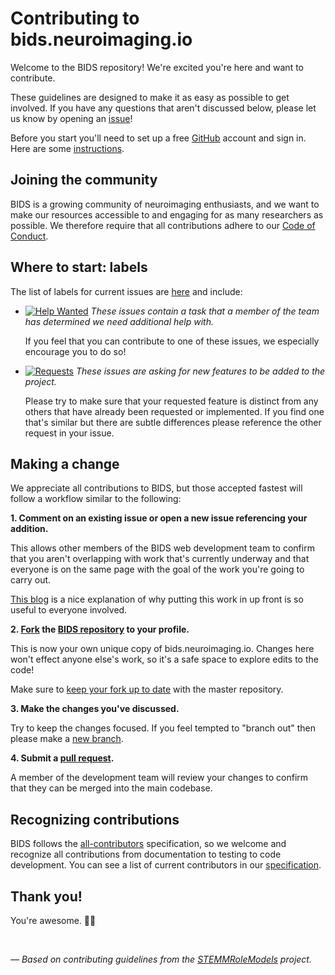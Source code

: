 # Contributing to bids.neuroimaging.io

Welcome to the BIDS repository! We're excited you're here and want to contribute.  

These guidelines are designed to make it as easy as possible to get involved. If you have any questions that aren't discussed below, please let us know by opening an [issue][link_issues]!

Before you start you'll need to set up a free [GitHub][link_github] account and sign in. Here are some [instructions][link_signupinstructions].

## Joining the community

BIDS is a growing community of neuroimaging enthusiasts, and we want to make our resources accessible to and engaging for as many researchers as possible.
We therefore require that all contributions adhere to our [Code of Conduct][link_code_of_conduct].

## Where to start: labels

The list of labels for current issues are [here][link_labels] and include:

* [![Help Wanted](https://img.shields.io/badge/-help%20wanted-159818.svg)][link_helpwanted] *These issues contain a task that a member of the team has determined we need additional help with.*

    If you feel that you can contribute to one of these issues, we especially encourage you to do so!

* [![Requests](https://img.shields.io/badge/-requests-fbca04.svg)][link_requests] *These issues are asking for new features to be added to the project.*

    Please try to make sure that your requested feature is distinct from any others that have already been requested or implemented. If you find one that's similar but there are subtle differences please reference the other request in your issue.

## Making a change

We appreciate all contributions to BIDS, but those accepted fastest will follow a workflow similar to the following:

**1. Comment on an existing issue or open a new issue referencing your addition.**

This allows other members of the BIDS web development team to confirm that you aren't overlapping with work that's currently underway and that everyone is on the same page with the goal of the work you're going to carry out.

[This blog][link_pushpullblog] is a nice explanation of why putting this work in up front is so useful to everyone involved.

**2. [Fork][link_fork] the [BIDS repository][link_bids] to your profile.**

This is now your own unique copy of bids.neuroimaging.io. Changes here won't effect anyone else's work, so it's a safe space to explore edits to the code!

Make sure to [keep your fork up to date][link_updateupstreamwiki] with the master repository.

**3. Make the changes you've discussed.**

Try to keep the changes focused. If you feel tempted to "branch out" then please make a [new branch][link_branches].

**4. Submit a [pull request][link_pullrequest].**

A member of the development team will review your changes to confirm that they can be merged into the main codebase.

## Recognizing contributions

BIDS follows the [all-contributors][link_allcontributors] specification, so we welcome and recognize all contributions from documentation to testing to code development.
You can see a list of current contributors in our [specification][link_bids_spec].

## Thank you!

You're awesome. :wave::smiley:

<br>

*&mdash; Based on contributing guidelines from the [STEMMRoleModels][link_stemmrolemodels] project.*


[link_github]: https://github.com/
[link_bids]: https://github.com/INCF/BIDS
[link_issues]: https://github.com/INCF/BIDS/issues
[link_labels]: https://github.com/INCF/BIDS/labels
[link_fork]: https://help.github.com/articles/fork-a-repo/
[link_requests]: https://github.com/INCF/BIDS/labels/requests
[link_helpwanted]: https://github.com/INCF/BIDS/labels/help%20wanted
[link_code_of_conduct]: http://www.brainhack.org/code-of-conduct.html
[link_stemmrolemodels]: https://github.com/KirstieJane/STEMMRoleModels
[link_updateupstreamwiki]: https://help.github.com/articles/syncing-a-fork/
[link_pullrequest]: https://help.github.com/articles/creating-a-pull-request/
[link_allcontributors]: https://github.com/kentcdodds/all-contributors#emoji-key
[link_discussingissues]: https://help.github.com/articles/discussing-projects-in-issues-and-pull-requests
[link_pushpullblog]: https://www.igvita.com/2011/12/19/dont-push-your-pull-requests/
[link_branches]: https://help.github.com/articles/creating-and-deleting-branches-within-your-repository/
[link_react]: https://github.com/blog/2119-add-reactions-to-pull-requests-issues-and-comments
[link_signupinstructions]: https://help.github.com/articles/signing-up-for-a-new-github-account
[link_bids_spec]: https://docs.google.com/document/d/1HFUkAEE-pB-angVcYe6pf_-fVf4sCpOHKesUvfb8Grc/edit#heading=h.hds2i7ii7hjo
